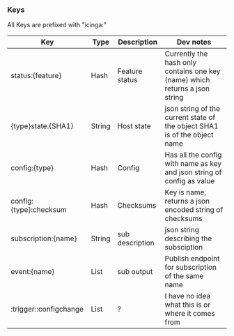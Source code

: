 ### Keys

All Keys are prefixed with "icinga:"

Key                    | Type   | Description     | Dev notes
-----------------------|--------|-----------------|-----------
status:{feature}       | Hash   | Feature status  | Currently the hash only contains one key (name) which returns a json string
{type}state.{SHA1}     | String | Host state      | json string of the current state of the object SHA1 is of the object name
config:{type}          | Hash   | Config          | Has all the config with name as key and json string of config as value
config:{type}:checksum | Hash   | Checksums       | Key is name, returns a json encoded string of checksums
subscription:{name}    | String | sub description | json string describing the subsciption
event:{name}           | List   | sub output      | Publish endpoint for subscription of the same name
:trigger::configchange | List   | ?               | I have no idea what this is or where it comes from
